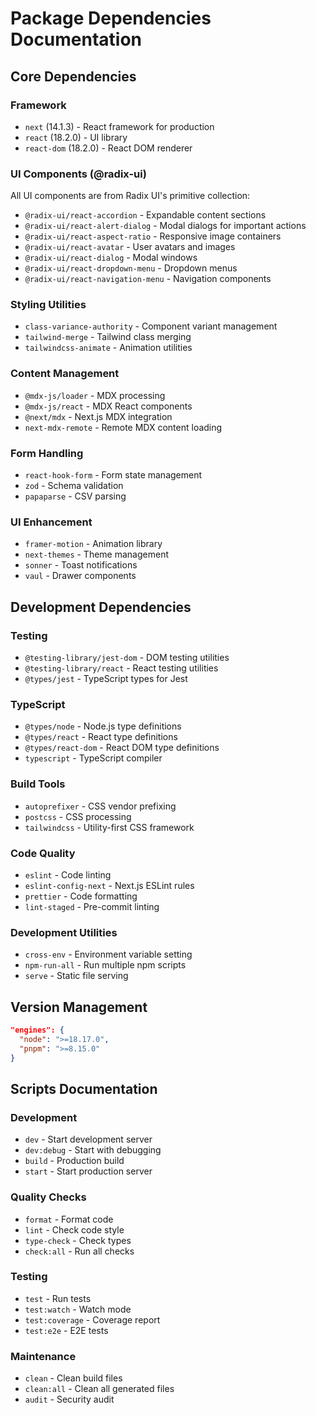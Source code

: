 # Package Dependencies Documentation

## Core Dependencies

### Framework

- `next` (14.1.3) - React framework for production
- `react` (18.2.0) - UI library
- `react-dom` (18.2.0) - React DOM renderer

### UI Components (@radix-ui)

All UI components are from Radix UI's primitive collection:

- `@radix-ui/react-accordion` - Expandable content sections
- `@radix-ui/react-alert-dialog` - Modal dialogs for important actions
- `@radix-ui/react-aspect-ratio` - Responsive image containers
- `@radix-ui/react-avatar` - User avatars and images
- `@radix-ui/react-dialog` - Modal windows
- `@radix-ui/react-dropdown-menu` - Dropdown menus
- `@radix-ui/react-navigation-menu` - Navigation components

### Styling Utilities

- `class-variance-authority` - Component variant management
- `tailwind-merge` - Tailwind class merging
- `tailwindcss-animate` - Animation utilities

### Content Management

- `@mdx-js/loader` - MDX processing
- `@mdx-js/react` - MDX React components
- `@next/mdx` - Next.js MDX integration
- `next-mdx-remote` - Remote MDX content loading

### Form Handling

- `react-hook-form` - Form state management
- `zod` - Schema validation
- `papaparse` - CSV parsing

### UI Enhancement

- `framer-motion` - Animation library
- `next-themes` - Theme management
- `sonner` - Toast notifications
- `vaul` - Drawer components

## Development Dependencies

### Testing

- `@testing-library/jest-dom` - DOM testing utilities
- `@testing-library/react` - React testing utilities
- `@types/jest` - TypeScript types for Jest

### TypeScript

- `@types/node` - Node.js type definitions
- `@types/react` - React type definitions
- `@types/react-dom` - React DOM type definitions
- `typescript` - TypeScript compiler

### Build Tools

- `autoprefixer` - CSS vendor prefixing
- `postcss` - CSS processing
- `tailwindcss` - Utility-first CSS framework

### Code Quality

- `eslint` - Code linting
- `eslint-config-next` - Next.js ESLint rules
- `prettier` - Code formatting
- `lint-staged` - Pre-commit linting

### Development Utilities

- `cross-env` - Environment variable setting
- `npm-run-all` - Run multiple npm scripts
- `serve` - Static file serving


## Version Management

```json
"engines": {
  "node": ">=18.17.0",
  "pnpm": ">=8.15.0"
}
```

## Scripts Documentation

### Development

- `dev` - Start development server
- `dev:debug` - Start with debugging
- `build` - Production build
- `start` - Start production server

### Quality Checks

- `format` - Format code
- `lint` - Check code style
- `type-check` - Check types
- `check:all` - Run all checks

### Testing

- `test` - Run tests
- `test:watch` - Watch mode
- `test:coverage` - Coverage report
- `test:e2e` - E2E tests

### Maintenance

- `clean` - Clean build files
- `clean:all` - Clean all generated files
- `audit` - Security audit

